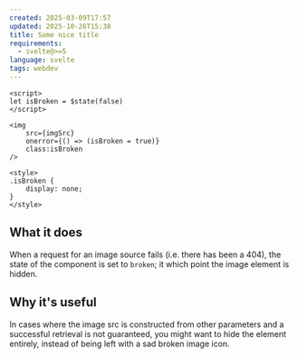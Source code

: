 ```yaml
---
created: 2025-03-09T17:57
updated: 2025-10-26T15:38
title: Some nice title
requirements:
  - svelte@>=5
language: svelte
tags: webdev
---
```


```svelte
<script>
let isBroken = $state(false)
</script>

<img
	src={imgSrc}
	onerror={() => (isBroken = true)}
	class:isBroken
/>

<style>
.isBroken {
	display: none;
}
</style>
```

## What it does
When a request for an image source fails (i.e. there has been a 404), the state of the component is set to `broken`; it which point the image element is hidden.


## Why it's useful
In cases where the image src is constructed from other parameters and a successful retrieval is not guaranteed, you might want to hide the element entirely, instead of being left with a sad broken image icon.